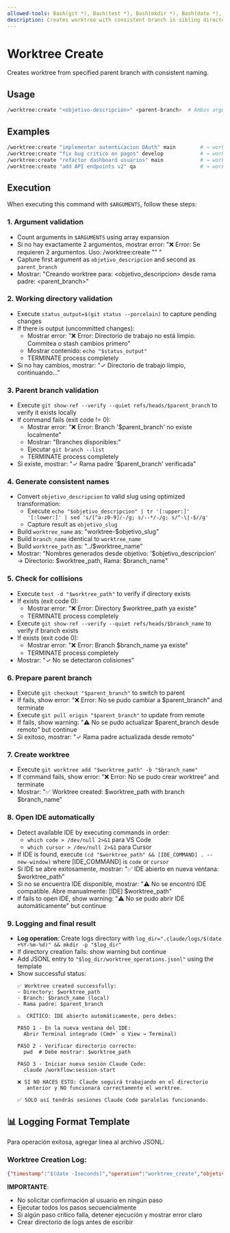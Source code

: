 ```yaml
---
allowed-tools: Bash(git *), Bash(test *), Bash(mkdir *), Bash(date *), Bash(whoami), Bash(echo *), Bash(tr *), Bash(sed *)
description: Creates worktree with consistent branch in sibling directory
---
```


# Worktree Create

Creates worktree from specified parent branch with consistent naming.

## Usage
```bash
/worktree:create "<objetivo-descripción>" <parent-branch>  # Ambos argumentos obligatorios
```

## Examples
```bash
/worktree:create "implementar autenticacion OAuth" main        # → worktree-implementar-autenticacion-oauth
/worktree:create "fix bug critico en pagos" develop            # → worktree-fix-bug-critico-en-pagos
/worktree:create "refactor dashboard usuarios" main            # → worktree-refactor-dashboard-usuarios
/worktree:create "add API endpoints v2" qa                     # → worktree-add-api-endpoints-v2
```

## Execution

When executing this command with `$ARGUMENTS`, follow these steps:

### 1. Argument validation
- Count arguments in `$ARGUMENTS` using array expansion
- Si no hay exactamente 2 argumentos, mostrar error: "❌ Error: Se requieren 2 argumentos. Uso: /worktree:create \"<objetivo>\" <parent-branch>"
- Capture first argument as `objetivo_descripcion` and second as `parent_branch`
- Mostrar: "Creando worktree para: <objetivo_descripcion> desde rama padre: <parent_branch>"

### 2. Working directory validation
- Execute `status_output=$(git status --porcelain)` to capture pending changes
- If there is output (uncommitted changes):
  - Mostrar error: "❌ Error: Directorio de trabajo no está limpio. Commitea o stash cambios primero"
  - Mostrar contenido: `echo "$status_output"`
  - TERMINATE process completely
- Si no hay cambios, mostrar: "✓ Directorio de trabajo limpio, continuando..."

### 3. Parent branch validation
- Execute `git show-ref --verify --quiet refs/heads/$parent_branch` to verify it exists locally
- If command fails (exit code != 0):
  - Mostrar error: "❌ Error: Branch '$parent_branch' no existe localmente"
  - Mostrar: "Branches disponibles:"
  - Ejecutar `git branch --list`
  - TERMINATE process completely
- Si existe, mostrar: "✓ Rama padre '$parent_branch' verificada"

### 4. Generate consistent names
- Convert `objetivo_descripcion` to valid slug using optimized transformation:
  - Execute `echo "$objetivo_descripcion" | tr '[:upper:]' '[:lower:]' | sed 's/[^a-z0-9]/-/g; s/--*/-/g; s/^-\|-$//g'`
  - Capture result as `objetivo_slug`
- Build `worktree_name` as: "worktree-$objetivo_slug"
- Build `branch_name` identical to `worktree_name`
- Build `worktree_path` as: "../$worktree_name"
- Mostrar: "Nombres generados desde objetivo: '$objetivo_descripcion' → Directorio: $worktree_path, Rama: $branch_name"

### 5. Check for collisions
- Execute `test -d "$worktree_path"` to verify if directory exists
- If exists (exit code 0):
  - Mostrar error: "❌ Error: Directory $worktree_path ya existe"
  - TERMINATE process completely
- Execute `git show-ref --verify --quiet refs/heads/$branch_name` to verify if branch exists
- If exists (exit code 0):
  - Mostrar error: "❌ Error: Branch $branch_name ya existe"
  - TERMINATE process completely
- Mostrar: "✓ No se detectaron colisiones"

### 6. Prepare parent branch
- Execute `git checkout "$parent_branch"` to switch to parent
- If fails, show error: "❌ Error: No se pudo cambiar a $parent_branch" and terminate
- Execute `git pull origin "$parent_branch"` to update from remote
- If fails, show warning: "⚠️ No se pudo actualizar $parent_branch desde remoto" but continue
- Si exitoso, mostrar: "✓ Rama padre actualizada desde remoto"

### 7. Create worktree
- Execute `git worktree add "$worktree_path" -b "$branch_name"`
- If command fails, show error: "❌ Error: No se pudo crear worktree" and terminate
- Mostrar: "✅ Worktree created: $worktree_path with branch $branch_name"

### 8. Open IDE automatically
- Detect available IDE by executing commands in order:
  - `which code > /dev/null 2>&1` para VS Code
  - `which cursor > /dev/null 2>&1` para Cursor
- If IDE is found, execute `(cd "$worktree_path" && [IDE_COMMAND] . --new-window)` where [IDE_COMMAND] is `code` or `cursor`
- Si IDE se abre exitosamente, mostrar: "✅ IDE abierto en nueva ventana: $worktree_path"
- Si no se encuentra IDE disponible, mostrar: "⚠️ No se encontró IDE compatible. Abre manualmente: [IDE] $worktree_path"
- If fails to open IDE, show warning: "⚠️ No se pudo abrir IDE automáticamente" but continue

### 9. Logging and final result
- **Log operation**: Create logs directory with `log_dir=".claude/logs/$(date +%Y-%m-%d)" && mkdir -p "$log_dir"`
- If directory creation fails: show warning but continue
- Add JSONL entry to `"$log_dir/worktree_operations.jsonl"` using the template
- Show successful status:
  ```
  ✅ Worktree created successfully:
  - Directory: $worktree_path
  - Branch: $branch_name (local)
  - Rama padre: $parent_branch

  ⚠️  CRÍTICO: IDE abierto automáticamente, pero debes:

  PASO 1 - En la nueva ventana del IDE:
    Abrir Terminal integrado (Cmd+` o View → Terminal)
    
  PASO 2 - Verificar directorio correcto:
    pwd  # Debe mostrar: $worktree_path
    
  PASO 3 - Iniciar nueva sesión Claude Code:
    claude /workflow:session-start
    
  ❌ SI NO HACES ESTO: Claude seguirá trabajando en el directorio 
     anterior y NO funcionará correctamente el worktree.
     
  ✅ SOLO así tendrás sesiones Claude Code paralelas funcionando.
  ```

## 📊 Logging Format Template

Para operación exitosa, agregar línea al archivo JSONL:

### Worktree Creation Log:
```json
{"timestamp":"$(date -Iseconds)","operation":"worktree_create","objetivo_descripcion":"$objetivo_descripcion","parent_branch":"$parent_branch","worktree_path":"$worktree_path","branch_name":"$branch_name","local_only":true,"user":"$(whoami)","commit_sha":"$(git rev-parse HEAD)"}
```

**IMPORTANTE**:
- No solicitar confirmación al usuario en ningún paso
- Ejecutar todos los pasos secuencialmente
- Si algún paso crítico falla, detener ejecución y mostrar error claro
- Crear directorio de logs antes de escribir